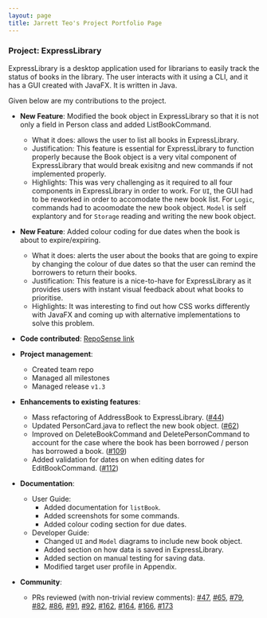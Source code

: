 ```yaml
---
layout: page
title: Jarrett Teo's Project Portfolio Page
---
```


### Project: ExpressLibrary

ExpressLibrary is a desktop application used for librarians to easily track the status of books in the library. The user interacts with it using a CLI, and it has a GUI created with JavaFX. It is written in Java.

Given below are my contributions to the project.

* **New Feature**: Modified the book object in ExpressLibrary so that it is not only a field in Person class and added ListBookCommand.
  * What it does: allows the user to list all books in
    ExpressLibrary.
  * Justification: This feature is essential for ExpressLibrary to function properly because the Book object is a very vital component of ExpressLibrary that would break exisitng and new commands if not implemented properly.
  * Highlights: This was very challenging as it required to all four components in ExpressLibrary in order to work. For `UI`, the GUI had to be reworked in order to accomodate the new book list. For `Logic`, commands had to acoomodate the new book object. `Model` is self explantory and for `Storage` reading and writing the new book object.

* **New Feature**: Added colour coding for due dates when the book is about to expire/expiring.
  * What it does: alerts the user about the books that are going to expire by changing the colour of due dates so that the user can remind the borrowers to return their books.
  * Justification: This feature is a nice-to-have for ExpressLibrary as it provides users with instant visual feedback about what books to prioritise.
  * Highlights: It was interesting to find out how CSS works differently with JavaFX and coming up with alternative implementations to solve this problem.

* **Code contributed**: [RepoSense link](https://nus-cs2103-ay2223s2.github.io/tp-dashboard/?search=jarrett&sort=groupTitle&sortWithin=title&timeframe=commit&mergegroup=&groupSelect=groupByRepos&breakdown=true&checkedFileTypes=docs~functional-code~test-code~other&since=2023-02-17&tabOpen=true&tabType=authorship&zFR=false&tabAuthor=Jarrett0203&tabRepo=AY2223S2-CS2103T-T12-3%2Ftp%5Bmaster%5D&authorshipIsMergeGroup=false&authorshipFileTypes=docs~functional-code~test-code~other&authorshipIsBinaryFileTypeChecked=false&authorshipIsIgnoredFilesChecked=false)

* **Project management**:
  * Created team repo
  * Managed all milestones
  * Managed release `v1.3`

* **Enhancements to existing features**:
  * Mass refactoring of AddressBook to ExpressLibrary. ([\#44](https://github.com/AY2223S2-CS2103T-T12-3/tp/pull/44))
  * Updated PersonCard.java to reflect the new book object. ([\#62](https://github.com/AY2223S2-CS2103T-T12-3/tp/pull/62))
  * Improved on DeleteBookCommand and DeletePersonCommand to account for the case where the book has been borrowed / person has borrowed a book. ([\#109](https://github.com/AY2223S2-CS2103T-T12-3/tp/pull/109))
  * Added validation for dates on when editing dates for EditBookCommand. ([\#112](https://github.com/AY2223S2-CS2103T-T12-3/tp/pull/112))

* **Documentation**:
  * User Guide:
    * Added documentation for `listBook`.
    * Added screenshots for some commands.
    * Added colour coding section for due dates.
  * Developer Guide:
    * Changed `UI` and `Model` diagrams to include new book object.
    * Added section on how data is saved in ExpressLibrary.
    * Added section on manual testing for saving data.
    * Modified target user profile in Appendix.

* **Community**:
  * PRs reviewed (with non-trivial review comments):
  [\#47](https://github.com/AY2223S2-CS2103T-T12-3/tp/pull/47), [\#65](https://github.com/AY2223S2-CS2103T-T12-3/tp/pull/65), [\#79](https://github.com/AY2223S2-CS2103T-T12-3/tp/pull/79), [\#82](https://github.com/AY2223S2-CS2103T-T12-3/tp/pull/82), [\#86](https://github.com/AY2223S2-CS2103T-T12-3/tp/pull/86), [\#91](https://github.com/AY2223S2-CS2103T-T12-3/tp/pull/91), [\#92](https://github.com/AY2223S2-CS2103T-T12-3/tp/pull/92), [\#162](https://github.com/AY2223S2-CS2103T-T12-3/tp/pull/162), [\#164](https://github.com/AY2223S2-CS2103T-T12-3/tp/pull/164), [\#166](https://github.com/AY2223S2-CS2103T-T12-3/tp/pull/166), [\#173](https://github.com/AY2223S2-CS2103T-T12-3/tp/pull/173) 
